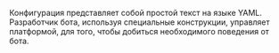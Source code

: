 Конфигурация представляет собой простой текст на языке YAML.
Разработчик бота, используя специальные конструкции, управляет 
платформой, для того, чтобы добиться необходимого поведения от бота.